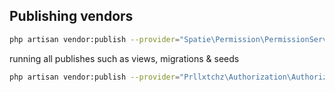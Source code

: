 ## Publishing vendors

```sh
php artisan vendor:publish --provider="Spatie\Permission\PermissionServiceProvider" --tag="migrations"
```

running all publishes such as views, migrations & seeds
```sh
php artisan vendor:publish --provider="Prllxtchz\Authorization\AuthorizationServiceProvider"
```
